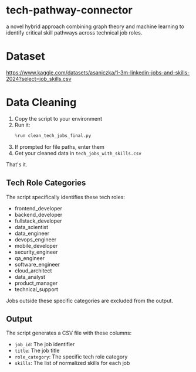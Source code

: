 # tech-pathway-connector
a novel hybrid approach combining graph theory and machine learning to identify  critical skill pathways across technical job roles.
# Dataset
https://www.kaggle.com/datasets/asaniczka/1-3m-linkedin-jobs-and-skills-2024?select=job_skills.csv

# Data Cleaning

1. Copy the script to your environment
2. Run it:
   ```python
   %run clean_tech_jobs_final.py
   ```
3. If prompted for file paths, enter them
4. Get your cleaned data in `tech_jobs_with_skills.csv`

That's it.

## Tech Role Categories

The script specifically identifies these tech roles:
- frontend_developer
- backend_developer
- fullstack_developer
- data_scientist
- data_engineer
- devops_engineer
- mobile_developer
- security_engineer
- qa_engineer
- software_engineer
- cloud_architect
- data_analyst
- product_manager
- technical_support

Jobs outside these specific categories are excluded from the output.

## Output

The script generates a CSV file with these columns:
- `job_id`: The job identifier
- `title`: The job title
- `role_category`: The specific tech role category
- `skills`: The list of normalized skills for each job